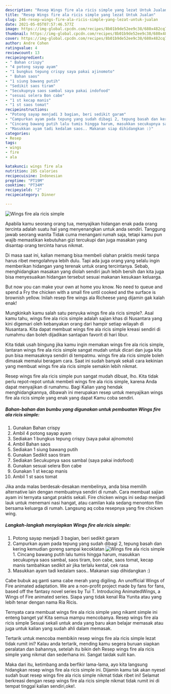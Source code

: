 ```yaml
---
description: "Resep Wings fire ala ricis simple yang lezat Untuk Jualan"
title: "Resep Wings fire ala ricis simple yang lezat Untuk Jualan"
slug: 246-resep-wings-fire-ala-ricis-simple-yang-lezat-untuk-jualan
date: 2021-05-05T07:57:46.577Z
image: https://img-global.cpcdn.com/recipes/8b01b9de52ee9c38/680x482cq70/wings-fire-ala-ricis-simple-foto-resep-utama.jpg
thumbnail: https://img-global.cpcdn.com/recipes/8b01b9de52ee9c38/680x482cq70/wings-fire-ala-ricis-simple-foto-resep-utama.jpg
cover: https://img-global.cpcdn.com/recipes/8b01b9de52ee9c38/680x482cq70/wings-fire-ala-ricis-simple-foto-resep-utama.jpg
author: Andre Cohen
ratingvalue: 4
reviewcount: 13
recipeingredient:
- " Bahan crispy"
- "4 potong sayap ayam"
- "1 bungkus tepung crispy saya pakai ajinomoto"
- " Bahan saos"
- "1 siung bawang putih"
- "Sedikit saos tiram"
- "Secukupnya saos sambal saya pakai indofood"
- "sesuai selera Bon cabe"
- "1 st kecap manis"
- "1 st saos tomat"
recipeinstructions:
- "Potong sayap menjadi 3 bagian, beri sedikit garam"
- "Campurkan ayam pada tepung yang sudah dibagi 2, tepung basah dan kering kemudian goreng sampai kecoklatan"
- "Cincang bawang putih lalu tumis hingga harum, masukkan secukupnya saos sambal, saos tiram, bon cabe, saos tomat, kecap manis tambahkan sedikit air jika terlalu kental, cek rasa"
- "Masukkan ayam tadi kedalam saos.. Makanan siap dihidangkan :)"
categories:
- Resep
tags:
- wings
- fire
- ala

katakunci: wings fire ala 
nutrition: 285 calories
recipecuisine: Indonesian
preptime: "PT19M"
cooktime: "PT34M"
recipeyield: "2"
recipecategory: Dinner

---
```



![Wings fire ala ricis simple](https://img-global.cpcdn.com/recipes/8b01b9de52ee9c38/680x482cq70/wings-fire-ala-ricis-simple-foto-resep-utama.jpg)

Apabila kamu seorang orang tua, menyajikan hidangan enak pada orang tercinta adalah suatu hal yang menyenangkan untuk anda sendiri. Tanggung jawab seorang  wanita Tidak cuma menangani rumah saja, tetapi kamu pun wajib memastikan kebutuhan gizi tercukupi dan juga masakan yang disantap orang tercinta harus nikmat.

Di masa  saat ini, kalian memang bisa membeli olahan praktis meski tanpa harus ribet mengolahnya lebih dulu. Tapi ada juga orang yang selalu ingin memberikan hidangan yang terenak untuk orang tercintanya. Sebab, menghidangkan masakan yang diolah sendiri jauh lebih bersih dan kita juga bisa menyesuaikan hidangan tersebut sesuai makanan kesukaan keluarga. 

But now you can make your own at home you know. No need to queue and spend a Fry the chicken with a small fire until cooked and the surface is brownish yellow. Inilah resep fire wings ala Richeese yang dijamin gak kalah enak!

Mungkinkah kamu salah satu penyuka wings fire ala ricis simple?. Asal kamu tahu, wings fire ala ricis simple adalah sajian khas di Nusantara yang kini digemari oleh kebanyakan orang dari hampir setiap wilayah di Nusantara. Kita dapat membuat wings fire ala ricis simple kreasi sendiri di rumahmu dan boleh dijadikan santapan favorit di hari libur.

Kita tidak usah bingung jika kamu ingin memakan wings fire ala ricis simple, lantaran wings fire ala ricis simple sangat mudah untuk dicari dan juga kita pun bisa memasaknya sendiri di tempatmu. wings fire ala ricis simple boleh dimasak memalui beragam cara. Saat ini sudah banyak sekali cara kekinian yang membuat wings fire ala ricis simple semakin lebih nikmat.

Resep wings fire ala ricis simple pun sangat mudah dibuat, lho. Kita tidak perlu repot-repot untuk membeli wings fire ala ricis simple, karena Anda dapat menyajikan di rumahmu. Bagi Kalian yang hendak menghidangkannya, dibawah ini merupakan resep untuk menyajikan wings fire ala ricis simple yang enak yang dapat Kamu coba sendiri.

<!--inarticleads1-->

##### Bahan-bahan dan bumbu yang digunakan untuk pembuatan Wings fire ala ricis simple:

1. Gunakan  Bahan crispy
1. Ambil 4 potong sayap ayam
1. Sediakan 1 bungkus tepung crispy (saya pakai ajinomoto)
1. Ambil  Bahan saos
1. Sediakan 1 siung bawang putih
1. Gunakan Sedikit saos tiram
1. Sediakan Secukupnya saos sambal (saya pakai indofood)
1. Gunakan sesuai selera Bon cabe
1. Gunakan 1 st kecap manis
1. Ambil 1 st saos tomat


Jika anda malas berdesak-desakan membelinya, anda bisa memilih alternative lain dengan membuatnya sendiri di rumah. Cara membuat sajian ayam ini ternyata sangat praktis sekali. Fire chicken wings ini sedap menjadi lauk untuk menemani nasi hangat, atau camilan kala sedang menonton film bersama keluarga di rumah. Langsung aq coba resepnya yang fire chickwn wing. 

<!--inarticleads2-->

##### Langkah-langkah menyiapkan Wings fire ala ricis simple:

1. Potong sayap menjadi 3 bagian, beri sedikit garam
1. Campurkan ayam pada tepung yang sudah dibagi 2, tepung basah dan kering kemudian goreng sampai kecoklatan
<img src="https://img-global.cpcdn.com/steps/2ec89a1d72de2cbb/160x128cq70/wings-fire-ala-ricis-simple-langkah-memasak-2-foto.jpg" alt="Wings fire ala ricis simple">1. Cincang bawang putih lalu tumis hingga harum, masukkan secukupnya saos sambal, saos tiram, bon cabe, saos tomat, kecap manis tambahkan sedikit air jika terlalu kental, cek rasa
1. Masukkan ayam tadi kedalam saos.. Makanan siap dihidangkan :)


Cabe bubuk aq ganti sama cabe merah yang digiling. An unofficial Wings of Fire animated adaptation. We are a non-profit project made by fans for fans, based off the fantasy novel series by Tui T. Introducing AnimatedWings, a Wings of Fire animated series. Siapa yang tidak kenal Ria Yunita atau yang lebih tenar dengan nama Ria Ricis. 

Ternyata cara membuat wings fire ala ricis simple yang nikamt simple ini enteng banget ya! Kita semua mampu mencobanya. Resep wings fire ala ricis simple Sesuai sekali untuk anda yang baru akan belajar memasak atau juga untuk kalian yang sudah ahli dalam memasak.

Tertarik untuk mencoba membikin resep wings fire ala ricis simple lezat tidak rumit ini? Kalau anda tertarik, mending kamu segera buruan siapkan peralatan dan bahannya, setelah itu bikin deh Resep wings fire ala ricis simple yang nikmat dan sederhana ini. Sangat taidak sulit kan. 

Maka dari itu, ketimbang anda berfikir lama-lama, ayo kita langsung hidangkan resep wings fire ala ricis simple ini. Dijamin kamu tak akan nyesel sudah buat resep wings fire ala ricis simple nikmat tidak ribet ini! Selamat berkreasi dengan resep wings fire ala ricis simple nikmat tidak rumit ini di tempat tinggal kalian sendiri,oke!.

